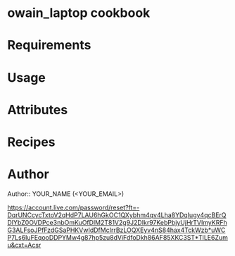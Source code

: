 # owain_laptop cookbook

# Requirements

# Usage

# Attributes

# Recipes

# Author

Author:: YOUR_NAME (<YOUR_EMAIL>)


https://account.live.com/password/reset?ft=-DqrUNCcycTxtoV2qHdP7LAU6hGkOC1QXybhm4qv4Lha8YDqIugy4qcBErQDlYbZ0OVDPce3nbOmKuOfDlM2T81V2g9J2DIkr97KebPbjyUjHrTVImyKRFhG3ALFsoJPfFzdGSaPHKVwIdDfMcIrrBzLOQXEyv4nS84hax4TckWzb*uWCP7Ls6IuFEqooDDPYMw4g87hp5zu8dViFdfoDkh86AF85XKC3ST*TlLE6Zumu&cxt=Acsr